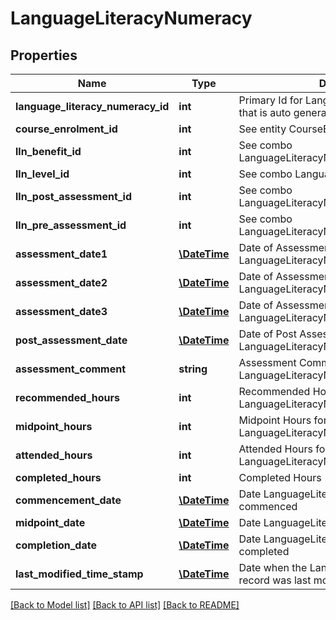 # LanguageLiteracyNumeracy

## Properties
Name | Type | Description | Notes
------------ | ------------- | ------------- | -------------
**language_literacy_numeracy_id** | **int** | Primary Id for LanguageLiteracyNumeracy that is auto generated | [optional] 
**course_enrolment_id** | **int** | See entity CourseEnrolments | [optional] 
**lln_benefit_id** | **int** | See combo LanguageLiteracyNumeracyBenefit | [optional] 
**lln_level_id** | **int** | See combo LanguageLiteracyNumeracyLevel | [optional] 
**lln_post_assessment_id** | **int** | See combo LanguageLiteracyNumeracyPostAssessments | [optional] 
**lln_pre_assessment_id** | **int** | See combo LanguageLiteracyNumeracyPreAssessments | [optional] 
**assessment_date1** | [**\DateTime**](\DateTime.md) | Date of Assessment 1 for LanguageLiteracyNumeracy | [optional] 
**assessment_date2** | [**\DateTime**](\DateTime.md) | Date of Assessment 2 for LanguageLiteracyNumeracy | [optional] 
**assessment_date3** | [**\DateTime**](\DateTime.md) | Date of Assessment 3 for LanguageLiteracyNumeracy | [optional] 
**post_assessment_date** | [**\DateTime**](\DateTime.md) | Date of Post Assessment for LanguageLiteracyNumeracy | [optional] 
**assessment_comment** | **string** | Assessment Comments for LanguageLiteracyNumeracy | [optional] 
**recommended_hours** | **int** | Recommended Hours for LanguageLiteracyNumeracy | [optional] 
**midpoint_hours** | **int** | Midpoint Hours for LanguageLiteracyNumeracy | [optional] 
**attended_hours** | **int** | Attended Hours for LanguageLiteracyNumeracy | [optional] 
**completed_hours** | **int** | Completed Hours | [optional] 
**commencement_date** | [**\DateTime**](\DateTime.md) | Date LanguageLiteracyNumeracy is commenced | [optional] 
**midpoint_date** | [**\DateTime**](\DateTime.md) | Date LanguageLiteracyNumeracy is midpoint | [optional] 
**completion_date** | [**\DateTime**](\DateTime.md) | Date LanguageLiteracyNumeracy is completed | [optional] 
**last_modified_time_stamp** | [**\DateTime**](\DateTime.md) | Date when the LanguageLiteracyNumeracy record was last modified | [optional] 

[[Back to Model list]](../../README.md#documentation-for-models) [[Back to API list]](../../README.md#documentation-for-api-endpoints) [[Back to README]](../../README.md)

